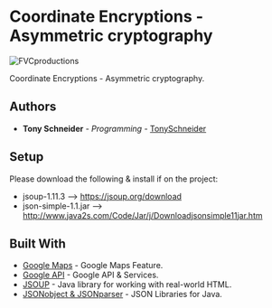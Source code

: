 # Coordinate Encryptions - Asymmetric cryptography

<img src="https://image.prntscr.com/image/N-tNI2CJRFijHjCuXDr7Ng.png" title="FVCproductions" alt="FVCproductions">

Coordinate Encryptions - Asymmetric cryptography.

## Authors

* **Tony Schneider** - *Programming* - [TonySchneider](https://github.com/tonySchneider)

## Setup

Please download the following & install if on the project:
* jsoup-1.11.3 --> https://jsoup.org/download
* json-simple-1.1.jar --> http://www.java2s.com/Code/Jar/j/Downloadjsonsimple11jar.htm

## Built With

* [Google Maps](https://www.google.com/maps/) - Google Maps Feature.
* [Google API](https://console.developers.google.com/) - Google API & Services.
* [JSOUP](https://jsoup.org/) - Java library for working with real-world HTML.
* [JSONobject & JSONparser](https://developer.android.com/reference/org/json/JSONObject) - JSON Libraries for Java.
